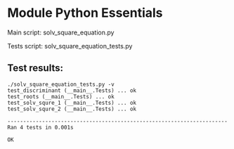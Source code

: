 # Module Python Essentials
Main script:  solv_square_equation.py

Tests script: solv_square_equation_tests.py
## Test results:
```
./solv_square_equation_tests.py -v
test_discriminant (__main__.Tests) ... ok
test_roots (__main__.Tests) ... ok
test_solv_squre_1 (__main__.Tests) ... ok
test_solv_squre_2 (__main__.Tests) ... ok

----------------------------------------------------------------------
Ran 4 tests in 0.001s

OK
```
